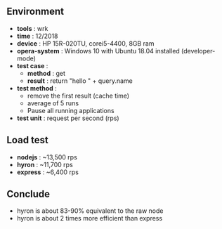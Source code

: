 ## Environment

-   **tools** : wrk
-   **time** : 12/2018
-   **device** : HP 15R-020TU, corei5-4400, 8GB ram
-   **opera-system** : Windows 10 with Ubuntu 18.04 installed (developer-mode)
-   **test case** :
    -   **method** : get
    -   **result** : return "hello " + query.name
-   **test method** :
    -   remove the first result (cache time)
    -   average of 5 runs
    -   Pause all running applications
-   **test unit** : request per second (rps)

## Load test

-   **nodejs** : ~13,500 rps
-   **hyron** : ~11,700 rps
-   **express** : ~6,400 rps

## Conclude

-   hyron is about 83-90% equivalent to the raw node
-   hyron is about 2 times more efficient than express
